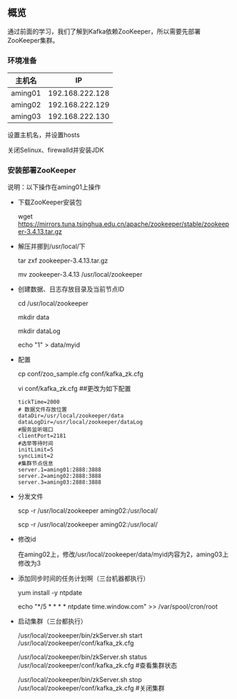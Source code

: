## 概览

通过前面的学习，我们了解到Kafka依赖ZooKeeper，所以需要先部署ZooKeeper集群。

### 环境准备

主机名 | IP 
-------|----
aming01|192.168.222.128
aming02|192.168.222.129
aming03|192.168.222.130

设置主机名，并设置hosts

关闭Selinux、firewalld并安装JDK

### 安装部署ZooKeeper

说明：以下操作在aming01上操作

* 下载ZooKeeper安装包

	wget https://mirrors.tuna.tsinghua.edu.cn/apache/zookeeper/stable/zookeeper-3.4.13.tar.gz

* 解压并挪到/usr/local/下

	tar zxf zookeeper-3.4.13.tar.gz
	
	mv zookeeper-3.4.13 /usr/local/zookeeper

* 创建数据、日志存放目录及当前节点ID

	cd /usr/local/zookeeper

	mkdir data 
	
	mkdir dataLog

	echo "1" > data/myid 

* 配置

	cp conf/zoo_sample.cfg conf/kafka_zk.cfg

	vi conf/kafka_zk.cfg  ##更改为如下配置

	```
	tickTime=2000
	# 数据文件存放位置
	dataDir=/usr/local/zookeeper/data
	dataLogDir=/usr/local/zookeeper/dataLog
	#服务监听端口
	clientPort=2181
	#选举等待时间
	initLimit=5
	syncLimit=2
	#集群节点信息
	server.1=aming01:2888:3888
	server.2=aming02:2888:3888
	server.3=aming03:2888:3888
	```	

* 分发文件

	scp -r /usr/local/zookeeper  aming02:/usr/local/

	scp -r /usr/local/zookeeper  aming02:/usr/local/

* 修改id

	在aming02上，修改/usr/local/zookeeper/data/myid内容为2，aming03上修改为3

* 添加同步时间的任务计划啊（三台机器都执行）

	yum install -y ntpdate
	
	echo "*/5 * * * * ntpdate time.window.com" >> /var/spool/cron/root

* 启动集群（三台都执行）

	/usr/local/zookeeper/bin/zkServer.sh start /usr/local/zookeeper/conf/kafka_zk.cfg 

	/usr/local/zookeeper/bin/zkServer.sh status /usr/local/zookeeper/conf/kafka_zk.cfg  #查看集群状态
	
	/usr/local/zookeeper/bin/zkServer.sh stop /usr/local/zookeeper/conf/kafka_zk.cfg  #关闭集群
	
